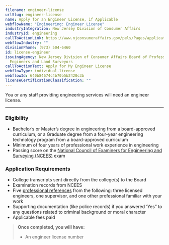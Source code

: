 ```yaml
---
filename: engineer-license
urlSlug: engineer-license
name: Apply for an Engineer License, if Applicable
webflowName: "Engineering: Engineer License"
industryIntegration: New Jersey Division of Consumer Affairs
industryId: engineering
callToActionLink: https://www.njconsumeraffairs.gov/pels/Pages/applications.aspx
webflowIndustry: ""
divisionPhone: (973) 504-6460
id: license-engineer
issuingAgency: New Jersey Division of Consumer Affairs Board of Professional
  Engineers and Land Surveyors
callToActionText: Apply for My Engineer License
webflowType: individual-license
webflowId: 640b84674c4b70b5b2420c3b
licenseCertificationClassification: ""
---
```

You or any staff providing engineering services will need an engineer license.

- - -

### Eligibility

* Bachelor’s or Master’s degree in engineering from a board-approved curriculum, or a Graduate degree from a four-year engineering technology program from a board-approved curriculum
* Minimum of four years of professional work experience in engineering
* Passing score on the [National Council of Examiners for Engineering and Surveying (NCEES)](https://ncees.org/engineering/) exam

### Application Requirements

* College transcripts sent directly from the college(s) to the Board
* Examination records from NCEES
* Five [professional references](https://www.njconsumeraffairs.gov/pels/Applications/Professional-Engineer-Reference-Form.pdf) from the following: three licensed engineers, one supervisor, and one other professional familiar with your work
* Supporting documentation (like police records) if you answered ‘Yes” to any questions related to criminal background or moral character
* Applicable fees paid

> **Once completed, you will have:**
>
> * An engineer license number